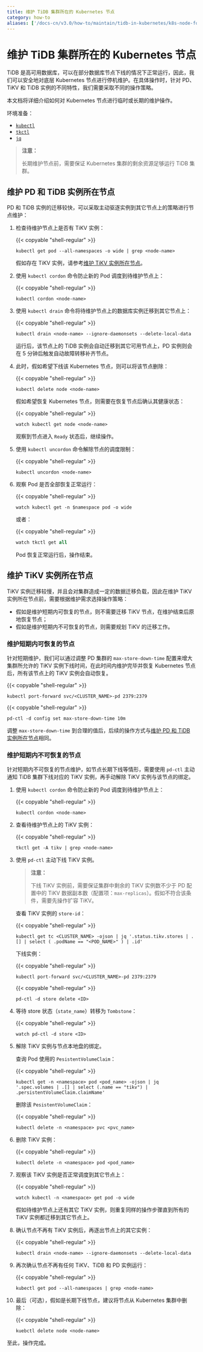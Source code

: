 ```yaml
---
title: 维护 TiDB 集群所在的 Kubernetes 节点
category: how-to
aliases: ['/docs-cn/v3.0/how-to/maintain/tidb-in-kubernetes/k8s-node-for-tidb/']
---
```


# 维护 TiDB 集群所在的 Kubernetes 节点

TiDB 是高可用数据库，可以在部分数据库节点下线的情况下正常运行，因此，我们可以安全地对底层 Kubernetes 节点进行停机维护。在具体操作时，针对 PD、TiKV 和 TiDB 实例的不同特性，我们需要采取不同的操作策略。

本文档将详细介绍如何对 Kubernetes 节点进行临时或长期的维护操作。

环境准备：

- [`kubectl`](https://kubernetes.io/docs/tasks/tools/install-kubectl/)
- [`tkctl`](/tidb-in-kubernetes/reference/tools/tkctl.md)
- [`jq`](https://stedolan.github.io/jq/download/)

> **注意：**
>
> 长期维护节点前，需要保证 Kubernetes 集群的剩余资源足够运行 TiDB 集群。

## 维护 PD 和 TiDB 实例所在节点

PD 和 TiDB 实例的迁移较快，可以采取主动驱逐实例到其它节点上的策略进行节点维护：

1. 检查待维护节点上是否有 TiKV 实例：

    {{< copyable "shell-regular" >}}

    ```shell
    kubectl get pod --all-namespaces -o wide | grep <node-name>
    ```

    假如存在 TiKV 实例，请参考[维护 TiKV 实例所在节点](#维护-tikv-实例所在节点)。

2. 使用 `kubectl cordon` 命令防止新的 Pod 调度到待维护节点上：

    {{< copyable "shell-regular" >}}

    ```shell
    kubectl cordon <node-name>
    ```

3. 使用 `kubectl drain` 命令将待维护节点上的数据库实例迁移到其它节点上：

    {{< copyable "shell-regular" >}}

    ```shell
    kubectl drain <node-name> --ignore-daemonsets --delete-local-data
    ```

    运行后，该节点上的 TiDB 实例会自动迁移到其它可用节点上，PD 实例则会在 5 分钟后触发自动故障转移补齐节点。

4. 此时，假如希望下线该 Kubernetes 节点，则可以将该节点删除：

    {{< copyable "shell-regular" >}}

    ```shell
    kubectl delete node <node-name>
    ```

    假如希望恢复 Kubernetes 节点，则需要在恢复节点后确认其健康状态：

    {{< copyable "shell-regular" >}}

    ```shell
    watch kubectl get node <node-name>
    ```

    观察到节点进入 `Ready` 状态后，继续操作。

5. 使用 `kubectl uncordon` 命令解除节点的调度限制：

    {{< copyable "shell-regular" >}}

    ```shell
    kubectl uncordon <node-name>
    ```

6. 观察 Pod 是否全部恢复正常运行：

    {{< copyable "shell-regular" >}}

    ```shell
    watch kubectl get -n $namespace pod -o wide
    ```

    或者：

    {{< copyable "shell-regular" >}}

    ```sql
    watch tkctl get all
    ```

    Pod 恢复正常运行后，操作结束。

## 维护 TiKV 实例所在节点

TiKV 实例迁移较慢，并且会对集群造成一定的数据迁移负载，因此在维护 TiKV 实例所在节点前，需要根据维护需求选择操作策略：

- 假如是维护短期内可恢复的节点，则不需要迁移 TiKV 节点，在维护结束后原地恢复节点；
- 假如是维护短期内不可恢复的节点，则需要规划 TiKV 的迁移工作。

### 维护短期内可恢复的节点

针对短期维护，我们可以通过调整 PD 集群的 `max-store-down-time` 配置来增大集群所允许的 TiKV 实例下线时间，在此时间内维护完毕并恢复 Kubernetes 节点后，所有该节点上的 TiKV 实例会自动恢复。

{{< copyable "shell-regular" >}}

```shell
kubectl port-forward svc/<CLUSTER_NAME>-pd 2379:2379
```

{{< copyable "shell-regular" >}}

```shell
pd-ctl -d config set max-store-down-time 10m
```

调整 `max-store-down-time` 到合理的值后，后续的操作方式与[维护 PD 和 TiDB 实例所在节点](#维护-pd-和-tidb-实例所在节点)相同。

### 维护短期内不可恢复的节点

针对短期内不可恢复的节点维护，如节点长期下线等情形，需要使用 `pd-ctl` 主动通知 TiDB 集群下线对应的 TiKV 实例，再手动解除 TiKV 实例与该节点的绑定。

1. 使用 `kubectl cordon` 命令防止新的 Pod 调度到待维护节点上：

    {{< copyable "shell-regular" >}}

    ```shell
    kubectl cordon <node-name>
    ```

2. 查看待维护节点上的 TiKV 实例：

    {{< copyable "shell-regular" >}}

    ```shell
    tkctl get -A tikv | grep <node-name>
    ```

3. 使用 `pd-ctl` 主动下线 TiKV 实例。

    > **注意：**
    >
    > 下线 TiKV 实例前，需要保证集群中剩余的 TiKV 实例数不少于 PD 配置中的 TiKV 数据副本数（配置项：`max-replicas`）。假如不符合该条件，需要先操作扩容 TiKV。

    查看 TiKV 实例的 `store-id`：

    {{< copyable "shell-regular" >}}

    ```shell
    kubectl get tc <CLUSTER_NAME> -ojson | jq '.status.tikv.stores | .[] | select ( .podName == "<POD_NAME>" ) | .id'
    ```

    下线实例：

    {{< copyable "shell-regular" >}}

    ```shell
    kubectl port-forward svc/<CLUSTER_NAME>-pd 2379:2379
    ```

    {{< copyable "shell-regular" >}}

    ```shell
    pd-ctl -d store delete <ID>
    ```

4. 等待 store 状态（`state_name`）转移为 `Tombstone`：

    {{< copyable "shell-regular" >}}

    ```shell
    watch pd-ctl -d store <ID>
    ```

5. 解除 TiKV 实例与节点本地盘的绑定。

    查询 Pod 使用的 `PesistentVolumeClaim`：

    {{< copyable "shell-regular" >}}

    ```shell
    kubectl get -n <namespace> pod <pod_name> -ojson | jq '.spec.volumes | .[] | select (.name == "tikv") | .persistentVolumeClaim.claimName'
    ```

    删除该 `PesistentVolumeClaim`：

    {{< copyable "shell-regular" >}}

    ```shell
    kubectl delete -n <namespace> pvc <pvc_name>
    ```

6. 删除 TiKV 实例：

    {{< copyable "shell-regular" >}}

    ```shell
    kubectl delete -n <namespace> pod <pod_name>
    ```

7. 观察该 TiKV 实例是否正常调度到其它节点上：

    {{< copyable "shell-regular" >}}

    ```shell
    watch kubectl -n <namespace> get pod -o wide
    ```

    假如待维护节点上还有其它 TiKV 实例，则重复同样的操作步骤直到所有的 TiKV 实例都迁移到其它节点上。

8. 确认节点不再有 TiKV 实例后，再逐出节点上的其它实例：

    {{< copyable "shell-regular" >}}

    ```shell
    kubectl drain <node-name> --ignore-daemonsets --delete-local-data
    ```

9. 再次确认节点不再有任何 TiKV、TiDB 和 PD 实例运行：

    {{< copyable "shell-regular" >}}

    ```shell
    kubectl get pod --all-namespaces | grep <node-name>
    ```

10. 最后（可选），假如是长期下线节点，建议将节点从 Kubernetes 集群中删除：

    {{< copyable "shell-regular" >}}

    ```shell
    kuebctl delete node <node-name>
    ```

至此，操作完成。
